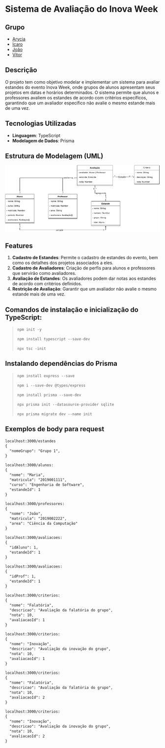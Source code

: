 # Sistema de Avaliação do Inova Week

## Grupo

- [Arycia](https://github.com/Aryciacp)
- [Icaro](https://github.com/Icaro-tme)
- [João](https://github.com/joaovitor10br)
- [Vitor](https://github.com/OCVitin)

## Descrição

O projeto tem como objetivo modelar e implementar um sistema para avaliar estandes do evento Inova Week, onde grupos de alunos apresentam seus projetos em datas e horários determinados. O sistema permite que alunos e professores avaliem os estandes de acordo com critérios específicos, garantindo que um avaliador específico não avalie o mesmo estande mais de uma vez.

## Tecnologias Utilizadas

- **Linguagem**: TypeScript
- **Modelagem de Dados**: Prisma

## Estrutura de Modelagem (UML)

<img src="/diagrama_de_classe.png">

## Features

1. **Cadastro de Estandes**: Permite o cadastro de estandes do evento, bem como os detalhes dos projetos associados a eles.
2. **Cadastro de Avaliadores**: Criação de perfis para alunos e professores que servirão como avaliadores.
3. **Avaliação de Estandes**: Os avaliadores podem dar notas aos estandes de acordo com critérios definidos.
4. **Restrição de Avaliação**: Garantir que um avaliador não avalie o mesmo estande mais de uma vez.

## Comandos de instalação e inicialização do TypeScript:

> ```npm init -y```
> 
> ```npm install typescript --save-dev```
> 
> ```npx tsc -init```

## Instalando dependências do Prisma

> ```npm install express --save```
> 
> ```npm i --save-dev @types/express```
> 
> ```npm install prisma --save-dev```
> 
> ```npx prisma init --datasource-provider sqlite```
>
> ```npx prisma migrate dev --name init```

## Exemplos de body para request

```
localhost:3000/estandes
{
  "nomeGrupo": "Grupo 1",
}
```

```
localhost:3000/alunos:
{
  "nome": "Maria",
  "matricula": "2019001111",
  "curso": "Engenharia de Software",
  "estandeId": 1
}
```

```
localhost:3000/professores:
{
  "nome": "João",
  "matricula": "2019002222",
  "area": "Ciência da Computação"
}
```

```
localhost:3000/avaliacoes:
{
  "idAluno": 1,
  "estandeId": 1
}
```

```
localhost:3000/avaliacoes:
{
  "idProf": 1,
  "estandeId": 1
}
```

```
localhost:3000/criterios:
{
  "nome": "Falatória",
  "descricao": "Avaliação da falatória do grupo",
  "nota": 10,
  "avaliacaoId": 1
}
```

```
localhost:3000/criterios:
{
  "nome": "Inovação",
  "descricao": "Avaliação da inovação do grupo",
  "nota": 10,
  "avaliacaoId": 1
}
```

```
localhost:3000/criterios:
{
  "nome": "Falatória",
  "descricao": "Avaliação da falatória do grupo",
  "nota": 10,
  "avaliacaoId": 2
}
```

```
localhost:3000/criterios:
{
  "nome": "Inovação",
  "descricao": "Avaliação da inovação do grupo",
  "nota": 10,
  "avaliacaoId": 2
}
```

